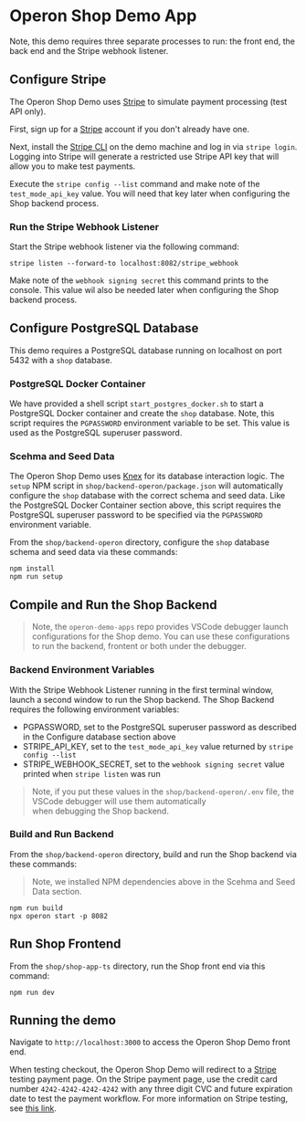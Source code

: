 # Operon Shop Demo App

Note, this demo requires three separate processes to run: the front end, the back end and the Stripe webhook listener.

## Configure Stripe 

The Operon Shop Demo uses [Stripe](https://stripe.com/) to simulate payment processing (test API only).

First, sign up for a [Stripe](https://stripe.com/) account if you don't already have one.

Next, install the [Stripe CLI](https://stripe.com/docs/stripe-cli) on the demo machine and log in via `stripe login`.
Logging into Stripe will generate a restricted use Stripe API key that will allow you to make test payments.

Execute the `stripe config --list` command and make note of the `test_mode_api_key` value. 
You will need that key later when configuring the Shop backend process.

### Run the Stripe Webhook Listener

Start the Stripe webhook listener via the following command:

```shell
stripe listen --forward-to localhost:8082/stripe_webhook
```

Make note of the `webhook signing secret` this command prints to the console. 
This value wil also be needed later when configuring the Shop backend process.

## Configure PostgreSQL Database

This demo requires a PostgreSQL database running on localhost on port 5432 with a `shop` database.

### PostgreSQL Docker Container

We have provided a shell script `start_postgres_docker.sh` to start a PostgreSQL Docker container and create the `shop` database.
Note, this script requires the `PGPASSWORD` environment variable to be set. This value is used as the PostgreSQL superuser password.

### Scehma and Seed Data

The Operon Shop Demo uses [Knex](https://knexjs.org/) for its database interaction logic.
The `setup` NPM script in `shop/backend-operon/package.json` will automatically configure the `shop` database with the correct schema and seed data.
Like the PostgreSQL Docker Container section above, this script requires the PostgreSQL superuser password to be specified via the `PGPASSWORD` environment variable.

From the `shop/backend-operon` directory, configure the `shop` database schema and seed data via these commands:

```shell
npm install
npm run setup
```

## Compile and Run the Shop Backend

> Note, the `operon-demo-apps` repo provides VSCode debugger launch configurations for the Shop demo. 
> You can use these configurations to run the backend, frontent or both under the debugger.

### Backend Environment Variables 

With the Stripe Webhook Listener running in the first terminal window, launch a second window to run the Shop backend.
The Shop Backend requires the following environment variables:

* PGPASSWORD, set to the PostgreSQL superuser password as described in the Configure database section above
* STRIPE_API_KEY, set to the `test_mode_api_key` value returned by `stripe config --list`
* STRIPE_WEBHOOK_SECRET, set to the `webhook signing secret` value printed when `stripe listen` was run

> Note, if you put these values in the `shop/backend-operon/.env` file, the VSCode debugger will use them automatically  
> when debugging the Shop backend.

### Build and Run Backend

From the `shop/backend-operon` directory, build and run the Shop backend via these commands:

> Note, we installed NPM dependencies above in the Scehma and Seed Data section.

```shell
npm run build
npx operon start -p 8082
```

## Run Shop Frontend

From the `shop/shop-app-ts` directory, run the Shop front end via this command:

```shell
npm run dev
```

## Running the demo

Navigate to `http://localhost:3000` to access the Operon Shop Demo front end.

When testing checkout, the Operon Shop Demo will redirect to a [Stripe](https://stripe.com/) testing payment page.
On the Stripe payment page, use the credit card number `4242-4242-4242-4242` with any three digit CVC and future expiration date to test the payment workflow.
For more information on Stripe testing, see [this link](https://stripe.com/docs/testing#cards).